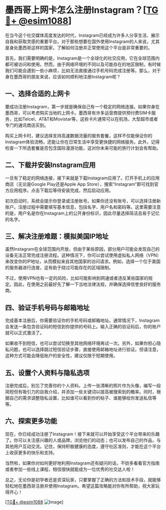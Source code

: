 # 墨西哥上网卡怎么注册Instagram？[[TG💪+ @esim1088](https://t.me/s/esim1088)]

在当今这个社交媒体高度发达的时代，Instagram已经成为许多人分享生活、展示自我和获取灵感的重要平台。对于那些想要在国外使用Instagram的人来说，尤其是身处墨西哥这样的国家，了解如何注册并正常使用这个平台是非常重要的。

首先，我们需要明确的是，Instagram是一个全球化的社交应用，它在全球范围内都可被访问和使用。然而，由于网络环境的不同以及可能存在的地区限制，有时候我们可能会遇到一些小麻烦，比如无法直接通过手机号码完成注册等。那么，对于身在墨西哥的朋友来说，应该如何顺利地注册Instagram呢？

## 一、选择合适的上网卡

要成功注册Instagram，第一步就是确保自己有一个稳定的网络连接。如果你身在墨西哥，可以考虑购买当地的上网卡。墨西哥有许多运营商提供预付费SIM卡服务，比如Telcel、AT&T和Movistar等，这些卡片通常可以在机场、大型超市或者专门的通讯商店买到。

购买上网卡时，建议选择支持高速数据流量的服务套餐，这样不仅能保证你的Instagram体验流畅，还能让你在日常生活中享受更快捷的网络服务。此外，记得检查一下所选套餐是否包含国际漫游功能，这对你未来可能的旅行计划会有帮助。

## 二、下载并安装Instagram应用

一旦有了稳定的网络连接，接下来就是下载Instagram应用了。打开手机上的应用商店（无论是Google Play还是Apple App Store），搜索“Instagram”即可找到官方应用程序。点击下载后等待安装完成，然后启动应用。

初次启动时，系统会提示你登录或注册账号。如果你还没有账号，可以选择注册新账户。注册过程中需要填写基本信息，包括名字、用户名和密码等。这里需要注意的是，用户名是你在Instagram上的公开身份标识，因此尽量选择简洁且易于记忆的名字。

## 三、解决注册难题：模拟美国IP地址

虽然Instagram在全球范围内开放，但由于某些原因，部分用户可能会发现自己的设备无法正常完成注册流程。这种情况下，你可以尝试使用虚拟私人网络（VPN）来改变你的IP地址，从而模拟来自其他国家的访问请求。例如，选择一个位于美国的服务器进行连接，这有助于绕过可能存在的区域限制。

不过，使用VPN也有一定的风险，比如可能影响到网速或者违反某些国家的规定。因此，在使用之前最好先了解一下当地法律法规，并确保选择信誉良好的服务商。

## 四、验证手机号码与邮箱地址

完成基本注册后，你需要验证你的手机号码或邮箱地址。通常情况下，Instagram会发送一条包含验证码的短信到你提供的号码上。输入正确的验证码后，你的账户就可以正式激活了。

如果收不到短信，也可以尝试切换至其他网络环境再试一次。另外，如果你担心隐私问题，也可以选择跳过短信验证步骤，直接使用邮箱地址进行验证。但请注意，这种方式可能会降低账户的安全性，建议仅限于短期使用。

## 五、设置个人资料与隐私选项

注册完成后，别忘了完善你的个人资料。上传一张清晰的照片作为头像，编写一段简短但有吸引力的自我介绍，并添加一些关键词以提高被搜索到的概率。同时，根据自己的需求调整隐私设置，比如谁可以看到你的帖子、谁能够给你发送私信等等。

## 六、探索更多功能

现在，你已经成功注册了Instagram！接下来就可以开始享受这个平台带来的乐趣了。你可以关注感兴趣的人或品牌，浏览他们的动态；也可以发布自己的作品，与其他用户互动交流。记住，保持积极健康的态度，遵守社区准则，才能在这个平台上收获更多的快乐和支持。

当然啦，如果你对如何更好地利用Instagram还有疑问的话，不妨多看看官方指南或者参加一些线上课程，相信很快就能成为一位优秀的社交达人啦！

总之，无论你是初学者还是资深玩家，只要掌握了正确的方法和技术手段，就能够轻松地在墨西哥注册并使用Instagram。希望这篇攻略能对你有所帮助，祝大家玩得开心！

[[TG💪+ @esim1088](https://t.me/s/esim1088) ![Image](https://i.postimg.cc/4NQfJmqS/Snipaste-2025-05-13-00-14-12.png)]